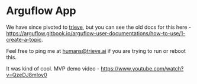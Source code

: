 # Arguflow App

We have since pivoted to [trieve](https://trieve.ai), but you can see the old docs for this here - https://arguflow.gitbook.io/arguflow-user-documentations/how-to-use/1-create-a-topic. 

Feel free to ping me at humans@trieve.ai if you are trying to run or reboot this.

It was kind of cool. MVP demo video - https://www.youtube.com/watch?v=QzeDJ8mIoy0

